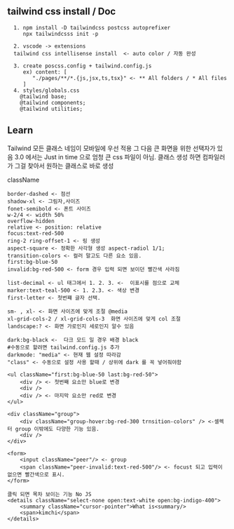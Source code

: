 ## tailwind css install / Doc

```
  1. npm install -D tailwindcss postcss autoprefixer
     npx tailwindcsss init -p

  2. vscode -> extensions
  tailwind css intellisense install  <- auto color / 자동 완성

  3. create poscss.config + tailwind.config.js
     ex) content: [
        "./pages/**/*.{js,jsx,ts,tsx}" <- ** All folders / * All files
     ]
  4. styles/globals.css
    @tailwind base;
    @tailwind components;
    @tailwind utilities;
```

## Learn

Tailwind
모든 클래스 네임이 모바일에 우선 적용 그 다음 큰 화면을 위한 선택자가 있음
3.0 에서는 Just in time 으로 엄청 큰 css 파일이 아님.
클래스 생성 하면 컴파일러가 그걸 찾아서 원하는 클래스로 바로 생성

className

    border-dashed <- 점선
    shadow-xl <- 그림자,사이즈
    fonet-semibold <- 폰트 사이즈
    w-2/4 <- width 50%
    overflow-hidden
    relative <- position: relative
    focus:text-red-500
    ring-2 ring-offset-1 <- 링 생성
    aspect-square <- 정확한 사각형 생성 aspect-radiol 1/1;
    transition-colors <- 컬러 말고도 다른 요소 있음.
    first:bg-blue-50
    invalid:bg-red-500 <- form 경우 입력 되면 보이던 빨간색 사라짐

    list-decimal <- ul 태그에서 1. 2. 3. <-  이표시를 점으로 교체
    marker:text-teal-500 <- 1. 2.3. <- 색상 변경
    first-letter <- 첫번쨰 글자 선택.

    sm- , xl- <- 화면 사이즈에 맞게 조절 @media
    xl-grid-cols-2 / xl-grid-cols-3  화면 사이즈에 맞게 col 조절
    landscape:? <- 화면 가로인지 세로인지 알수 있음

    dark:bg-black <-  다크 모드 일 경우 배경 black
    #수동으로 할려면 tailwind.config.js 추가
    darkmode: "media" <- 현재 웹 설정 따라감
    "class" <- 수동으로 설정 사용 할때 / 상위에 dark 를 꼭 넣어줘야함

```
<ul className="first:bg-blue-50 last:bg-red-50">
    <div /> <- 첫번째 요소만 blue로 변경
    <div />
    <div /> <- 마지막 요소만 red로 변경
</ul>
```

```
<div className="group">
    <div className="group-hover:bg-red-300 trnsition-colors" /> <-셀렉터 group 이밖에도 다양한 기능 있음.
    <div />
</div>
```

```
<form>
    <input className="peer"/> <- group
    <span className="peer-invalid:text-red-500"/> <- focust 되고 입력이 없으면 빨간색으로 표시.
</form>
```

```
클릭 되면 목차 보이는 기능 No JS
<details className="select-none open:text-white open:bg-indigo-400">
    <summary className="cursor-pointer">What is<summary/>
    <span>kimchi</span>
</details>
```

